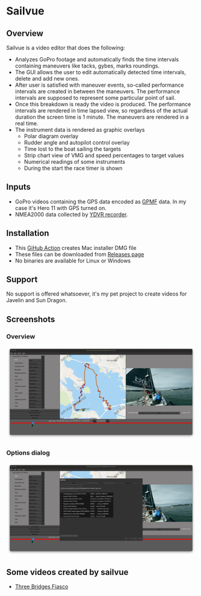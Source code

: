 # Sailvue 

## Overview 
Sailvue is a video editor that does the following:
- Analyzes GoPro footage and automatically finds the time intervals containing maneuvers like tacks, gybes, marks roundings.
- The GUI allows the user to edit automatically detected time intervals, delete and add new ones.
- After user is satisfied with maneuver events, so-called performance intervals are created in between the maneuvers. The performance intervals are supposed to represent some particular point of sail.
- Once this breakdown is ready the video is produced. The performance intervals are rendered in time lapsed view, so regardless of the actual duration the screen time is 1 minute. The maneuvers are rendered in a real time.
- The instrument data is rendered as graphic overlays
  - Polar diagram overlay
  - Rudder angle and autopilot control overlay
  - Time lost to the boat sailing the targets 
  - Strip chart view of VMG and speed percentages to target values
  - Numerical readings of some instruments
  - During the start the race timer is shown
  
## Inputs
- GoPro videos containing the GPS data encoded as [GPMF](https://gopro.github.io/gpmf-parser/) data. In my case it's Hero 11 with GPS turned on.
- NMEA2000 data collected by [YDVR recorder](https://yachtdevicesus.com/products/voyage-recorder-ydvr-0).    

## Installation 
- This [GiHub Action](https://github.com/sergei/sailvue/actions/workflows/cmake-single-platform.yml) creates Mac installer DMG file
- These files can be downloaded from [Releases page](https://github.com/sergei/sailvue/releases)
- No binaries are available for Linux or Windows 

## Support 
No support is offered whatsoever, it's my pet project to create videos for Javelin and Sun Dragon.

## Screenshots

### Overview
![Screenshot](docs/sailvue-screen-1.png)
### Options dialog
![Screenshot](docs/sailvue-screen-2.png)

## Some videos created by sailvue 
 - [Three Bridges Fiasco](https://youtu.be/7mJTKAoThuE)
 